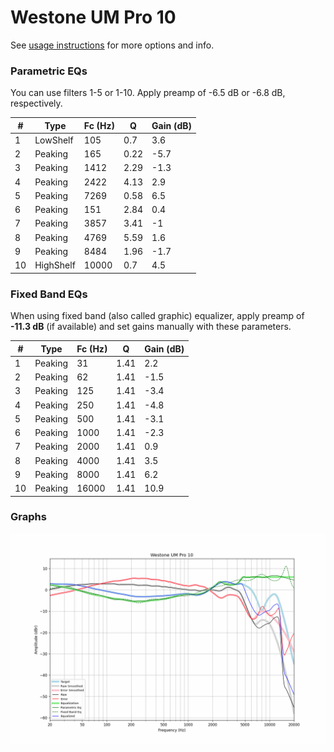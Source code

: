 # Westone UM Pro 10
See [usage instructions](https://github.com/jaakkopasanen/AutoEq#usage) for more options and info.

### Parametric EQs
You can use filters 1-5 or 1-10. Apply preamp of -6.5 dB or -6.8 dB, respectively.

|   # | Type      |   Fc (Hz) |    Q |   Gain (dB) |
|-----|-----------|-----------|------|-------------|
|   1 | LowShelf  |       105 | 0.7  |         3.6 |
|   2 | Peaking   |       165 | 0.22 |        -5.7 |
|   3 | Peaking   |      1412 | 2.29 |        -1.3 |
|   4 | Peaking   |      2422 | 4.13 |         2.9 |
|   5 | Peaking   |      7269 | 0.58 |         6.5 |
|   6 | Peaking   |       151 | 2.84 |         0.4 |
|   7 | Peaking   |      3857 | 3.41 |        -1   |
|   8 | Peaking   |      4769 | 5.59 |         1.6 |
|   9 | Peaking   |      8484 | 1.96 |        -1.7 |
|  10 | HighShelf |     10000 | 0.7  |         4.5 |

### Fixed Band EQs
When using fixed band (also called graphic) equalizer, apply preamp of **-11.3 dB** (if available) and set gains manually with these parameters.

|   # | Type    |   Fc (Hz) |    Q |   Gain (dB) |
|-----|---------|-----------|------|-------------|
|   1 | Peaking |        31 | 1.41 |         2.2 |
|   2 | Peaking |        62 | 1.41 |        -1.5 |
|   3 | Peaking |       125 | 1.41 |        -3.4 |
|   4 | Peaking |       250 | 1.41 |        -4.8 |
|   5 | Peaking |       500 | 1.41 |        -3.1 |
|   6 | Peaking |      1000 | 1.41 |        -2.3 |
|   7 | Peaking |      2000 | 1.41 |         0.9 |
|   8 | Peaking |      4000 | 1.41 |         3.5 |
|   9 | Peaking |      8000 | 1.41 |         6.2 |
|  10 | Peaking |     16000 | 1.41 |        10.9 |

### Graphs
![](./Westone%20UM%20Pro%2010.png)
